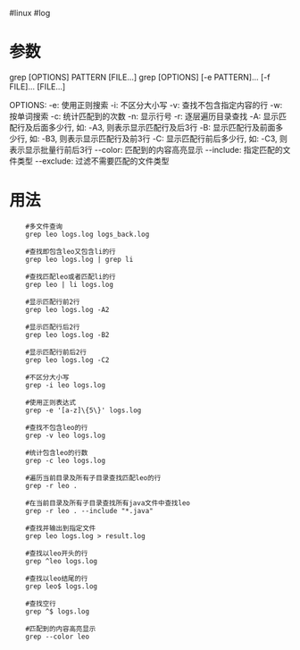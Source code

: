 #linux #log
# 参数
grep [OPTIONS] PATTERN [FILE...]
grep [OPTIONS] [-e PATTERN]...  [-f FILE]...  [FILE...]

OPTIONS:
    -e: 使用正则搜索
    -i: 不区分大小写
    -v: 查找不包含指定内容的行
    -w: 按单词搜索
    -c: 统计匹配到的次数
    -n: 显示行号
    -r: 逐层遍历目录查找
    -A: 显示匹配行及后面多少行, 如: -A3, 则表示显示匹配行及后3行
    -B: 显示匹配行及前面多少行, 如: -B3, 则表示显示匹配行及前3行
    -C: 显示匹配行前后多少行,   如: -C3, 则表示显示批量行前后3行
    --color: 匹配到的内容高亮显示
    --include: 指定匹配的文件类型
    --exclude: 过滤不需要匹配的文件类型

# 用法
```shell
	#多文件查询
    grep leo logs.log logs_back.log

    #查找即包含leo又包含li的行
    grep leo logs.log | grep li

    #查找匹配leo或者匹配li的行
    grep leo | li logs.log

    #显示匹配行前2行
    grep leo logs.log -A2

    #显示匹配行后2行
    grep leo logs.log -B2

    #显示匹配行前后2行
    grep leo logs.log -C2

    #不区分大小写
    grep -i leo logs.log

    #使用正则表达式
    grep -e '[a-z]\{5\}' logs.log

    #查找不包含leo的行
    grep -v leo logs.log

    #统计包含leo的行数
    grep -c leo logs.log

    #遍历当前目录及所有子目录查找匹配leo的行
    grep -r leo .

    #在当前目录及所有子目录查找所有java文件中查找leo
    grep -r leo . --include "*.java"

    #查找并输出到指定文件
    grep leo logs.log > result.log

    #查找以leo开头的行
    grep ^leo logs.log

    #查找以leo结尾的行
    grep leo$ logs.log

    #查找空行
    grep ^$ logs.log

	#匹配到的内容高亮显示
	grep --color leo

```